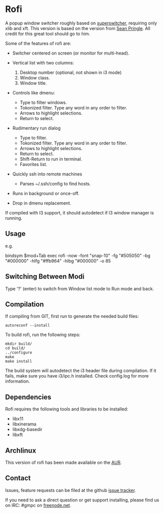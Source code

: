 # Rofi 

A popup window switcher roughly based on [superswitcher](http://code.google.com/p/superswitcher/), requiring only xlib and xft.
This version is based on the version from [Sean
Pringle](http://github.com/seanpringle/simpleswitcher). All credit for this great tool should go to him.

Some of the features of rofi are:

* Switcher centered on screen (or monitor for multi-head).

* Vertical list with two columns:
    1. Desktop number (optional, not shown in i3 mode)
	2. Window class.
	3. Window title.

* Controls like dmenu:
	* Type to filter windows.
    * Tokonized filter. Type any word in any order to filter.
	* Arrows to highlight selections.
	* Return to select.

* Rudimentary run dialog
    * Type to filter.
    * Tokonized filter. Type any word in any order to filter.
	* Arrows to highlight selections.
	* Return to select.
    * Shift-Return to run in terminal.
    * Favorites list.

* Quickly ssh into remote machines
    * Parses ~/.ssh/config to find hosts.

* Runs in background or once-off.

* Drop in dmenu replacement.

If compiled with I3 support, it should autodetect if I3 window manager is running. 

Usage
-----

e.g.

  bindsym $mod+Tab exec rofi -now -font "snap-10" -fg "#505050" -bg "#000000" -hlfg "#ffb964" -hlbg "#000000" -o 85

Switching Between Modi
----------------------

Type '?' (enter)  to switch from Window list mode to Run mode and back.

Compilation
-----------

If compiling from GIT, first run to generate the needed build files:

    autoreconf --install

To build rofi, run the following steps:

    mkdir build/
    cd build/
    ../configure
    make
    make install

The build system will autodetect the i3 header file during compilation. If it fails, make sure you 
have i3/ipc.h installed. Check config.log for more information. 

Dependencies
------------

Rofi requires the following tools and libraries to be installed:

 * libx11
 * libxinerama
 * libxdg-basedir
 * libxft 

Archlinux
---------

This version of rofi has been made available on the
[AUR](https://aur.archlinux.org/packages/rofi-git/).

Contact
-------

Issues, feature requests can be filed at the github [issue
tracker](https://github.com/DaveDavenport/rofi/issues).

If you need to ask a direct question or get support installing, please find us on IRC: #gmpc on
[freenode.net](https://webchat.freenode.net/?channels=#gmpc).

